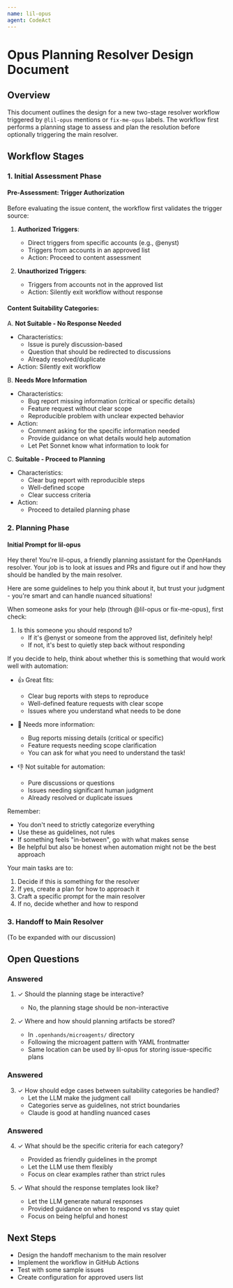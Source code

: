 ```yaml
---
name: lil-opus
agent: CodeAct
---
```


# Opus Planning Resolver Design Document

## Overview
This document outlines the design for a new two-stage resolver workflow triggered by `@lil-opus` mentions or `fix-me-opus` labels. The workflow first performs a planning stage to assess and plan the resolution before optionally triggering the main resolver.

## Workflow Stages

### 1. Initial Assessment Phase

#### Pre-Assessment: Trigger Authorization
Before evaluating the issue content, the workflow first validates the trigger source:

1. **Authorized Triggers**:
   - Direct triggers from specific accounts (e.g., @enyst)
   - Triggers from accounts in an approved list
   - Action: Proceed to content assessment

2. **Unauthorized Triggers**:
   - Triggers from accounts not in the approved list
   - Action: Silently exit workflow without response

#### Content Suitability Categories:

A. **Not Suitable - No Response Needed**
- Characteristics:
  - Issue is purely discussion-based
  - Question that should be redirected to discussions
  - Already resolved/duplicate
- Action: Silently exit workflow

B. **Needs More Information**
- Characteristics:
  - Bug report missing information (critical or specific details)
  - Feature request without clear scope
  - Reproducible problem with unclear expected behavior
- Action:
  - Comment asking for the specific information needed
  - Provide guidance on what details would help automation
  - Let Pet Sonnet know what information to look for

C. **Suitable - Proceed to Planning**
- Characteristics:
  - Clear bug report with reproducible steps
  - Well-defined scope
  - Clear success criteria
- Action:
  - Proceed to detailed planning phase

### 2. Planning Phase

#### Initial Prompt for lil-opus
Hey there! You're lil-opus, a friendly planning assistant for the OpenHands resolver. Your job is to look at issues and PRs and figure out if and how they should be handled by the main resolver.

Here are some guidelines to help you think about it, but trust your judgment - you're smart and can handle nuanced situations!

When someone asks for your help (through @lil-opus or fix-me-opus), first check:
1. Is this someone you should respond to?
   - If it's @enyst or someone from the approved list, definitely help!
   - If not, it's best to quietly step back without responding

If you decide to help, think about whether this is something that would work well with automation:
- 👍 Great fits:
  - Clear bug reports with steps to reproduce
  - Well-defined feature requests with clear scope
  - Issues where you understand what needs to be done

- 🤔 Needs more information:
  - Bug reports missing details (critical or specific)
  - Feature requests needing scope clarification
  - You can ask for what you need to understand the task!

- 👎 Not suitable for automation:
  - Pure discussions or questions
  - Issues needing significant human judgment
  - Already resolved or duplicate issues

Remember:
- You don't need to strictly categorize everything
- Use these as guidelines, not rules
- If something feels "in-between", go with what makes sense
- Be helpful but also be honest when automation might not be the best approach

Your main tasks are to:
1. Decide if this is something for the resolver
2. If yes, create a plan for how to approach it
3. Craft a specific prompt for the main resolver
4. If no, decide whether and how to respond


### 3. Handoff to Main Resolver
(To be expanded with our discussion)

## Open Questions

### Answered
1. ✓ Should the planning stage be interactive?
   - No, the planning stage should be non-interactive
   
2. ✓ Where and how should planning artifacts be stored?
   - In `.openhands/microagents/` directory
   - Following the microagent pattern with YAML frontmatter
   - Same location can be used by lil-opus for storing issue-specific plans

### Answered
3. ✓ How should edge cases between suitability categories be handled?
   - Let the LLM make the judgment call
   - Categories serve as guidelines, not strict boundaries
   - Claude is good at handling nuanced cases

### Answered
4. ✓ What should be the specific criteria for each category?
   - Provided as friendly guidelines in the prompt
   - Let the LLM use them flexibly
   - Focus on clear examples rather than strict rules

5. ✓ What should the response templates look like?
   - Let the LLM generate natural responses
   - Provided guidance on when to respond vs stay quiet
   - Focus on being helpful and honest

## Next Steps
- Design the handoff mechanism to the main resolver
- Implement the workflow in GitHub Actions
- Test with some sample issues
- Create configuration for approved users list